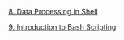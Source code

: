 [8. Data Processing in Shell](8.%20Data%20Processing%20in%20Shell.md)

[9. Introduction to Bash Scripting](9.%20Introduction%20to%20Bash%20Scripting.md)
